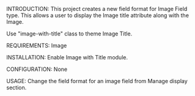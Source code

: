 INTRODUCTION:
This project creates a new field format for Image Field type. This allows a user
to display the Image title attribute along with the Image. 

Use "image-with-title" class to theme Image Title.

REQUIREMENTS:
Image

INSTALLATION:
Enable Image with Title module.

CONFIGURATION:
None

USAGE:
Change the field format for an image field from Manage display section.

